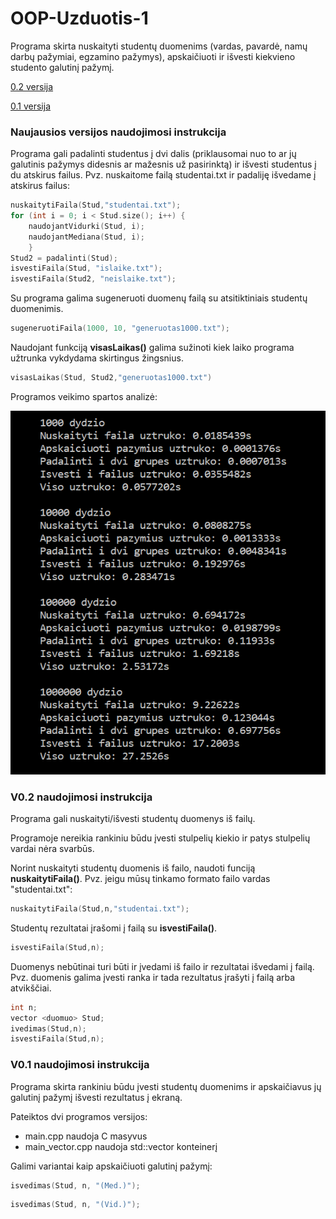 # OOP-Uzduotis-1

Programa skirta nuskaityti studentų duomenims (vardas, pavardė, namų darbų pažymiai, egzamino pažymys), apskaičiuoti ir išvesti kiekvieno studento galutinį pažymį.

[0.2 versija](https://github.com/dovmar/OOP-Uzduotis-1/releases/tag/v0.2)

[0.1 versija](https://github.com/dovmar/OOP-Uzduotis-1/releases/tag/v0.1)

### Naujausios versijos naudojimosi instrukcija

Programa gali padalinti studentus į dvi dalis (priklausomai nuo to ar jų galutinis pažymys didesnis ar mažesnis už pasirinktą) ir išvesti studentus į du atskirus failus. Pvz. nuskaitome failą studentai.txt ir padaliję išvedame į atskirus failus:

```c++
nuskaitytiFaila(Stud,"studentai.txt");
for (int i = 0; i < Stud.size(); i++) {
    naudojantVidurki(Stud, i);
    naudojantMediana(Stud, i);
    }
Stud2 = padalinti(Stud);
isvestiFaila(Stud, "islaike.txt");
isvestiFaila(Stud2, "neislaike.txt");
```

Su programa galima sugeneruoti duomenų failą su atsitiktiniais studentų duomenimis.

```c++
sugeneruotiFaila(1000, 10, "generuotas1000.txt");
```

Naudojant funkciją **visasLaikas()** galima sužinoti kiek laiko programa užtrunka vykdydama skirtingus žingsnius.

```c++
visasLaikas(Stud, Stud2,"generuotas1000.txt")
```

Programos veikimo spartos analizė:

![l](programos_sparta.png)

### V0.2 naudojimosi instrukcija

Programa gali nuskaityti/išvesti studentų duomenys iš failų.  

Programoje nereikia rankiniu būdu įvesti stulpelių kiekio ir patys stulpelių vardai nėra svarbūs.

Norint nuskaityti studentų duomenis iš failo, naudoti funciją **nuskaitytiFaila()**. Pvz. jeigu mūsų tinkamo formato failo vardas "studentai.txt":
```c++
nuskaitytiFaila(Stud,n,"studentai.txt");
```

Studentų rezultatai įrašomi į failą su **isvestiFaila()**.
```c++
isvestiFaila(Stud,n);
```

Duomenys nebūtinai turi būti ir įvedami iš failo ir rezultatai išvedami į failą. Pvz. duomenis galima įvesti ranka ir tada rezultatus įrašyti į failą arba atvikščiai.
```c++
int n;
vector <duomuo> Stud;
ivedimas(Stud,n);
isvestiFaila(Stud,n);
```

### V0.1 naudojimosi instrukcija

Programa skirta rankiniu būdu įvesti studentų duomenims ir apskaičiavus jų galutinį pažymį išvesti rezultatus į ekraną.

Pateiktos dvi programos versijos:
- main.cpp naudoja C masyvus
- main_vector.cpp naudoja std::vector konteinerį

Galimi variantai kaip apskaičiuoti galutinį pažymį:

```c++
isvedimas(Stud, n, "(Med.)");
```

```c++
isvedimas(Stud, n, "(Vid.)");
```
